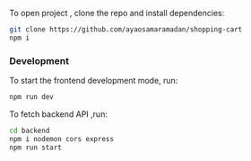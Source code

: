 To open project , clone the repo and install dependencies:

   ```bash
   git clone https://github.com/ayaosamaramadan/shopping-cart
   npm i
   ```

### Development

To start the frontend development mode, run:

```bash
npm run dev
```

To fetch backend API ,run:

```bash
cd backend
npm i nodemon cors express
npm run start
```